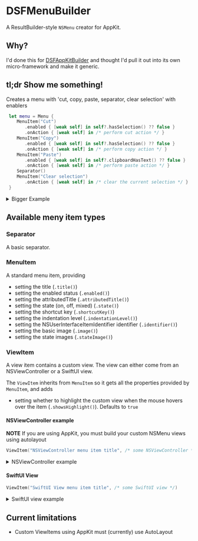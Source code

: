 # DSFMenuBuilder

A ResultBuilder-style `NSMenu` creator for AppKit.

## Why?

I'd done this for [DSFAppKitBuilder](https://github.com/dagronf/DSFAppKitBuilder) and thought I'd pull it out into its
own micro-framework and make it generic.

## tl;dr Show me something!

Creates a menu with 'cut, copy, paste, separator, clear selection' with enablers

```swift
 let menu = Menu {
    MenuItem("Cut")
       .enabled { [weak self] in self?.hasSelection() ?? false }
       .onAction { [weak self] in /* perform cut action */ }
    MenuItem("Copy")
       .enabled { [weak self] in self?.hasSelection() ?? false }
       .onAction { [weak self] in /* perform copy action */ }
    MenuItem("Paste")
       .enabled { [weak self] in self?.clipboardHasText() ?? false }
       .onAction { [weak self] in /* perform paste action */ }
    Separator()
    MenuItem("Clear selection")
       .onAction { [weak self] in /* clear the current selection */ }
 }
```

<details>
<summary>Bigger Example</summary>

```swift
 // A fictional NSViewController that displays an interactive position matrix
 let positionMatrixViewController = PositionMatrixViewController()

 // A menu to be displayed as a submenu of the main menu
 private lazy var presets = Menu {
    MenuItem("Github")
       .onAction { [weak self] in
          // Change the style to github
       }
    }
    MenuItem("BitBucket")
       .onAction { [weak self] in
          // Change the style to bitbucket
       }
    }
 }
 
 let menu = Menu {
    MenuItem("Convert tabs to spaces")
       .onAction { [weak self] in /* perform tabs to spaces */ }
    MenuItem("Convert spaces to tabs")
       .onAction { [weak self] in /* perform spaces to tabs */ }
    Separator()
    ViewItem("Position Matrix", positionMatrixViewController)
    Separator()
    MenuItem("Preset Styles", subMenu: presets)
 }
```

</details>


## Available meny item types

### Separator

A basic separator.

### MenuItem

A standard menu item, providing

* setting the title (`.title()`)
* setting the enabled status (`.enabled()`)
* setting the attributedTitle (`.attributedTitle()`)
* setting the state (on, off, mixed) (`.state()`)
* setting the shortcut key (`.shortcutKey()`)
* setting the indentation level (`.indentationLevel()`)
* setting the NSUserInterfaceItemIdentifier identifier (`.identifier()`)
* setting the basic image (`.image()`)
* setting the state images (`.stateImage()`)

### ViewItem

A view item contains a custom view. The view can either come from an NSViewController or a SwiftUI view.

The `ViewItem` inherits from `MenuItem` so it gets all the properties provided by `MenuItem`, and adds 

* setting whether to highlight the custom view when the mouse hovers over the item (`.showsHighlight()`). Defaults to `true`

#### NSViewController example

**NOTE** If you are using AppKit, you must build your custom NSMenu views using autolayout

```swift
ViewItem("NSViewController menu item title", /* some NSViewController */)
```

<details>
<summary>NSViewController example</summary>



</details>

#### SwiftUI View

```swift
ViewItem("SwiftUI View menu item title", /* some SwiftUI view */)
```

<details>
<summary>SwiftUI view example</summary>

Integrating a SwiftUI view is straightforward, however getting values in and out
of the view can get a little tricky.



```swift
class SwiftUIModel {
   var doubleValue: Double = 20
}

struct SwiftUIMenuItemView: View {
   let model: SwiftUIModel
   @State var currentValue: Double

   init(model: SwiftUIModel) {
      self.model = model
      currentValue = model.doubleValue
   }

   var body: some View {

      let valueBinding = Binding<Double>(
         get: {
            self.currentValue
         },
         set: {
            self.currentValue = $0
            self.model.doubleValue = $0
         }
      )

      VStack(alignment: .leading, spacing: 0) {
         Text("Using a SwiftUI view").font(.callout)
         HStack {
            Slider(value: valueBinding, in: 0 ... 100).controlSize(.small)
               .frame(maxWidth: .infinity)
            Text("\(currentValue, specifier: "%.1f")")
               .frame(maxWidth: 38)
         }
      }
      .padding(EdgeInsets(top: 4, leading: 12, bottom: 4, trailing: 12))
   }
}

let menu = NSMenu {
   ViewItem("SwiftUI", SwiftUIMenuItemView(model: swiftUIModel))
}
```

</details>

## Current limitations

* Custom ViewItems using AppKit must (currently) use AutoLayout
